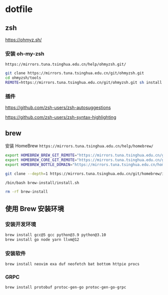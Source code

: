 # dotfile

## zsh

<https://ohmyz.sh/>

### 安装 oh-my-zsh

`https://mirrors.tuna.tsinghua.edu.cn/help/ohmyzsh.git/`

```bash
git clone https://mirrors.tuna.tsinghua.edu.cn/git/ohmyzsh.git
cd ohmyzsh/tools
REMOTE=https://mirrors.tuna.tsinghua.edu.cn/git/ohmyzsh.git sh install.sh
```

### 插件

<https://github.com/zsh-users/zsh-autosuggestions>

<https://github.com/zsh-users/zsh-syntax-highlighting>

## brew

安装 HomeBrew `https://mirrors.tuna.tsinghua.edu.cn/help/homebrew/`

```bash
export HOMEBREW_BREW_GIT_REMOTE="https://mirrors.tuna.tsinghua.edu.cn/git/homebrew/brew.git"
export HOMEBREW_CORE_GIT_REMOTE="https://mirrors.tuna.tsinghua.edu.cn/git/homebrew/homebrew-core.git"
export HOMEBREW_BOTTLE_DOMAIN="https://mirrors.tuna.tsinghua.edu.cn/homebrew-bottles"

git clone --depth=1 https://mirrors.tuna.tsinghua.edu.cn/git/homebrew/install.git brew-install

/bin/bash brew-install/install.sh

rm -rf brew-install
```

## 使用 Brew 安装环境

### 安装开发环境

```bash
brew install gcc@5 gcc python@3.9 python@3.10
brew install go node yarn llvm@12
```

### 安装软件

```bash
brew install neovim exa duf neofetch bat bottom httpie procs
```

### GRPC

```bash
brew install protobuf protoc-gen-go protoc-gen-go-grpc
```
